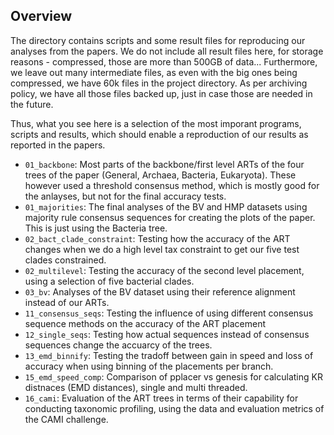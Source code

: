 Overview
-------------------------

The directory contains scripts and some result files for reproducing our
analyses from the papers. We do not include all result files here,
for storage reasons - compressed, those are more than 500GB of data...
Furthermore, we leave out many intermediate files, as even with the big ones
being compressed, we have 60k files in the project directory.
As per archiving policy, we have all those files backed up,
just in case those are needed in the future.

Thus, what you see here is a selection of the most imporant programs, scripts
and results, which should enable a reproduction of our results as reported
in the papers.

 * `01_backbone`: Most parts of the backbone/first level ARTs
   of the four trees of the paper (General, Archaea, Bacteria, Eukaryota).
   These however used a threshold consensus method,
   which is mostly good for the anlayses, but not for the final accuracy tests.
 * `01_majorities`: The final analyses of the BV and HMP datasets 
   using majority rule consensus sequences for creating the plots of the paper.
   This is just using the Bacteria tree.
 * `02_bact_clade_constraint`: Testing how the accuracy of the ART changes 
   when we do a high level tax constraint to get our five test clades constrained.
 * `02_multilevel`: Testing the accuracy of the second level placement,
   using a selection of five bacterial clades.
 * `03_bv`: Analyses of the BV dataset using their reference alignment instead
   of our ARTs.
 * `11_consensus_seqs`: Testing the influence of using different consensus sequence
   methods on the accuracy of the ART placement
 * `12_single_seqs`: Testing how actual sequences instead of consensus sequences
   change the accuarcy of the trees.
 * `13_emd_binnify`: Testing the tradoff between gain in speed and loss of accuracy
   when using binning of the placements per branch.
 * `15_emd_speed_comp`: Comparison of pplacer vs genesis for calculating 
   KR distnaces (EMD distances), single and multi threaded.
 * `16_cami`: Evaluation of the ART trees in terms of their capability for conducting
   taxonomic profiling, using the data and evaluation metrics of the CAMI challenge.
